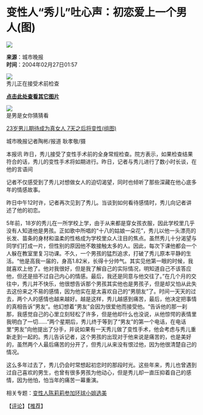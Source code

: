 # 变性人“秀儿”吐心声：初恋爱上一个男人(图)

![](//beacon.sina.com.cn/a.gif?noScript)

**来源**：城市晚报  
**时间**：2004年02月27日01:57  

![](http://image2.sina.com.cn/dy/s/2004-02-27/U48P1T1D2972494F21DT20040227015711.jpg)  
秀儿正在接受术前检查

**[点击此处查看其它图片](http://news.sina.com.cn/photo/)**

![](http://image2.sina.com.cn/dy/s/2004-02-26/U48P1T1D2961603F1394DT20040226014031.jpg)  
是男是女你猜猜看

[23岁男儿期待成为真女人 7天之后将变性(组图)](http://news.sina.com.cn/s/2004-02-26/01402961603.shtml)

城市晚报记者陶彬/报道 耿孝敬/摄

本报讯 昨日，秀儿接受了变性手术前的全身常规检查。院方表示，如果检查结果符合的话，秀儿的变性手术将如期进行。昨日，记者与秀儿进行了数小时长谈，在他的言语间

记者不仅感受到了秀儿对想做女人的迫切渴望，同时也倾听了那些深藏在他心底多年的情感故事。

昨日中午12时许，记者再次见到了秀儿。当谈到如何看待感情时，秀儿向记者讲述了他的初恋。

5年前，18岁的秀儿在一所学校上学，由于从来都是穿女孩衣服，因此学校里几乎没有人知道他是男孩。正如歌中所唱的“十八的姑娘一朵花”，秀儿以他一头漂亮的长发、苗条的身材和温柔的性格成为学校里众人注目的焦点。虽然秀儿十分渴望与同学们打成一片，但性别的原因他不敢接触太多的人。因此，每次下课他都会一个人躲在教室里复习功课。不久，一个男孩的猛烈追求，打破了秀儿原本平静的生活。“他是高我一届的，身高1.82米，长得十分帅气。其实见他第一眼的时候，我就喜欢上他了。他对我很好，但是我了解自己的实际情况，明知道自己不该答应他，但还是扭不过自己内心的情感。最后，我还是同意与他交往了。”在几个月的交往中，秀儿并不快乐，他很想告诉那个男孩其实他也是男孩子，但是却又怕从此失去这份来之不易的感情，因为他实在是太喜欢自己的“男朋友”了。时间一天天的过去，两个人的感情也越来越好。越是这样，秀儿越感到痛苦，最后，他决定把事情的真相告诉“男友”。他幻想着“男友”会因为很爱他而接受他。“告诉他的那一刹那，我感觉自己的心里立刻轻松了许多，但是他却什么也没说，从他惊愕的表情里我明白了一切……”两个星期后，秀儿终于等到了“男友”的第一个电话，在电话里“男友”向他提出了分手，并说如果有一天秀儿做了变性手术，他会考虑与秀儿重新走到一起的。秀儿告诉记者，这个男孩的出现对于他来说是痛苦的，也是美好的，虽然两个人最后痛苦的分开了，但秀儿从来没有恨过他，因为他很清楚自己的情况。

这么多年过去了，秀儿仍会时常想起初恋时的那段时光。这些年来，秀儿也曾遇到过自己喜欢的男生，也曾有很多男孩为他动心，但是秀儿却一直压抑着自己的感情，因为他怕，怕当年的痛苦一幕重演。

相关专题：[变性人陈莉莉参加环球小姐选美](/z/schelilixuanmei/index.shtml) 

【[评论](http://comment.sina.com.cn/cgi-bin/comment/comment.cgi?channel=sh&newsid=2961603)】【[推荐](http://stat.sina.com.cn/cgi-bin/sms/edit_sms.cgi?title=%B1%E4%D0%D4%C8%CB%A1%B0%D0%E3%B6%F9%A1%B1%CD%C2%D0%C4%C9%F9%A3%BA%B3%F5%C1%B5%B0%AE%C9%CF%D2%BB%B8%F6%C4%D0%C8%CB%28%CD%BC%29&url=news.sina.com.cn/s/2004-02-27/01572972494.shtml)】
<!-- tcd_original_link https://news.sina.com.cn/s/2004-02-27/01572972494.shtml -->
